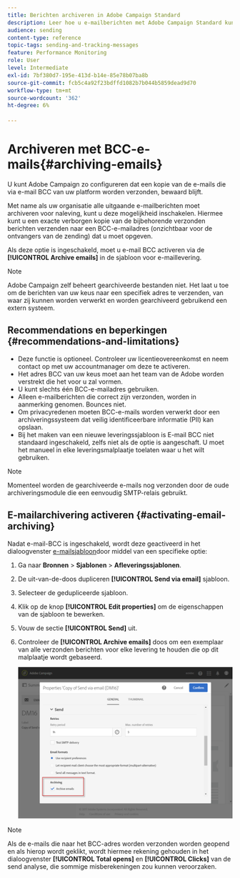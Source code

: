 ```yaml
---
title: Berichten archiveren in Adobe Campaign Standard
description: Leer hoe u e-mailberichten met Adobe Campaign Standard kunt archiveren met een BCC-e-mailadres.
audience: sending
content-type: reference
topic-tags: sending-and-tracking-messages
feature: Performance Monitoring
role: User
level: Intermediate
exl-id: 7bf380d7-195e-413d-b14e-85e78b07ba8b
source-git-commit: fcb5c4a92f23bdffd1082b7b044b5859dead9d70
workflow-type: tm+mt
source-wordcount: '362'
ht-degree: 6%

---
```


# Archiveren met BCC-e-mails{#archiving-emails}

U kunt Adobe Campaign zo configureren dat een kopie van de e-mails die via e-mail BCC van uw platform worden verzonden, bewaard blijft.

Met name als uw organisatie alle uitgaande e-mailberichten moet archiveren voor naleving, kunt u deze mogelijkheid inschakelen. Hiermee kunt u een exacte verborgen kopie van de bijbehorende verzonden berichten verzenden naar een BCC-e-mailadres (onzichtbaar voor de ontvangers van de zending) dat u moet opgeven.

Als deze optie is ingeschakeld, moet u e-mail BCC activeren via de **[!UICONTROL Archive emails]** in de sjabloon voor e-maillevering.

>[!NOTE]
>
>Adobe Campaign zelf beheert gearchiveerde bestanden niet. Het laat u toe om de berichten van uw keus naar een specifiek adres te verzenden, van waar zij kunnen worden verwerkt en worden gearchiveerd gebruikend een extern systeem.

## Recommendations en beperkingen {#recommendations-and-limitations}

* Deze functie is optioneel. Controleer uw licentieovereenkomst en neem contact op met uw accountmanager om deze te activeren.
* Het adres BCC van uw keus moet aan het team van de Adobe worden verstrekt die het voor u zal vormen.
* U kunt slechts één BCC-e-mailadres gebruiken.
* Alleen e-mailberichten die correct zijn verzonden, worden in aanmerking genomen. Bounces niet.
* Om privacyredenen moeten BCC-e-mails worden verwerkt door een archiveringssysteem dat veilig identificeerbare informatie (PII) kan opslaan.
* Bij het maken van een nieuwe leveringssjabloon is E-mail BCC niet standaard ingeschakeld, zelfs niet als de optie is aangeschaft. U moet het manueel in elke leveringsmalplaatje toelaten waar u het wilt gebruiken.

>[!NOTE]
>
>Momenteel worden de gearchiveerde e-mails nog verzonden door de oude archiveringsmodule die een eenvoudig SMTP-relais gebruikt.

## E-mailarchivering activeren {#activating-email-archiving}

Nadat e-mail-BCC is ingeschakeld, wordt deze geactiveerd in het dialoogvenster [e-mailsjabloon](../../start/using/marketing-activity-templates.md)door middel van een specifieke optie:

1. Ga naar **Bronnen** > **Sjablonen** > **Afleveringssjablonen**.
1. De uit-van-de-doos dupliceren **[!UICONTROL Send via email]** sjabloon.
1. Selecteer de gedupliceerde sjabloon.
1. Klik op de knop **[!UICONTROL Edit properties]** om de eigenschappen van de sjabloon te bewerken.
1. Vouw de sectie **[!UICONTROL Send]** uit.
1. Controleer de **[!UICONTROL Archive emails]** doos om een exemplaar van alle verzonden berichten voor elke levering te houden die op dit malplaatje wordt gebaseerd.

   ![](assets/email_archiving.png)

>[!NOTE]
>
>Als de e-mails die naar het BCC-adres worden verzonden worden geopend en als hierop wordt geklikt, wordt hiermee rekening gehouden in het dialoogvenster **[!UICONTROL Total opens]** en **[!UICONTROL Clicks]** van de send analyse, die sommige misberekeningen zou kunnen veroorzaken.

